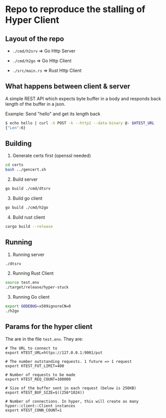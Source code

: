 
# Repo to reproduce the stalling of Hyper Client

## Layout of the repo

* `./cmd/h2srv` => Go Http Server

* `./cmd/h2go` => Go Http Client

* `./src/main.rs` => Rust Http Client

## What happens between client & server

A simple REST API which expects byte buffer in a body and responds back length of the buffer in a json.

Example: Send "hello" and get its length back

```bash
$ echo hello | curl -X POST -k --http2 --data-binary @- $HTEST_URL
{"Len":6}
```


## Building 

1. Generate certs first (openssl needed)

```bash
cd certs
bash ../gencert.sh
```

2. Build server

```bash
go build ./cmd/dtsrv
```

3. Build go client

```bash
go build ./cmd/h2go
```

4. Build rust client

```bash
cargo build --release
```

## Running

1. Running server

```bash
./dtsrv
```

2. Running Rust Client

```bash
source test.env
./target/release/hyper-stuck
```

3. Running Go client

```bash
export GODEBUG=x509ignoreCN=0
./h2go
```

## Params for the hyper client

The are in the file `test.env`. They are:

```
# The URL to connect to
export HTEST_URL=https://127.0.0.1:9001/put

# The number outstanding requests. 1 future => 1 request
export HTEST_FUT_LIMIT=400

# Number of requests to be made
export HTEST_REQ_COUNT=100000

# Size of the buffer sent in each request (below is 256KB)
export HTEST_BUF_SIZE=$((256*1024))

# Number of connections. In hyper, this will create as many hyper::client::Client instances
export HTEST_CONN_COUNT=1
```

